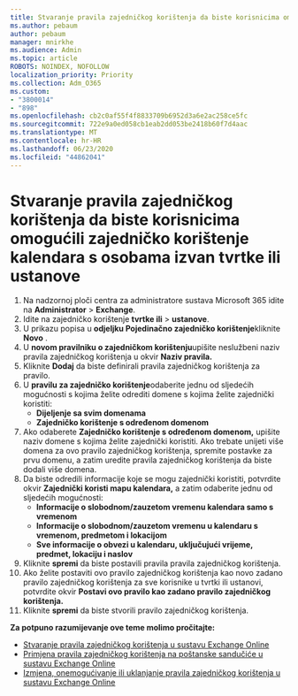 ```yaml
---
title: Stvaranje pravila zajedničkog korištenja da biste korisnicima omogućili zajedničko korištenje kalendara s osobama izvan tvrtke ili ustanove
ms.author: pebaum
author: pebaum
manager: mnirkhe
ms.audience: Admin
ms.topic: article
ROBOTS: NOINDEX, NOFOLLOW
localization_priority: Priority
ms.collection: Adm_O365
ms.custom:
- "3800014"
- "898"
ms.openlocfilehash: cb2c0af55f4f8833709b6952d3a6e2ac258ce5fc
ms.sourcegitcommit: 722e9a0ed058cb1eab2dd053be2418b60f7d4aac
ms.translationtype: MT
ms.contentlocale: hr-HR
ms.lasthandoff: 06/23/2020
ms.locfileid: "44862041"
---
```

# <a name="create-a-sharing-policy-to-allow-your-users-to-share-their-calendar-with-people-outside-your-organization"></a>Stvaranje pravila zajedničkog korištenja da biste korisnicima omogućili zajedničko korištenje kalendara s osobama izvan tvrtke ili ustanove

1. Na nadzornoj ploči centra za administratore sustava Microsoft 365 idite na **Administrator**  >  **Exchange**.
2. Idite na zajedničko korištenje **tvrtke ili**  >  **ustanove**.
3. U prikazu popisa u **odjeljku Pojedinačno zajedničko korištenje**kliknite **Novo** .
4. U **novom pravilniku o zajedničkom korištenju**upišite neslužbeni naziv pravila zajedničkog korištenja u okvir **Naziv pravila.**
5. Kliknite **Dodaj** da biste definirali pravila zajedničkog korištenja za pravilo.
6. U **pravilu za zajedničko korištenje**odaberite jednu od sljedećih mogućnosti s kojima želite odrediti domene s kojima želite zajednički koristiti:
    - **Dijeljenje sa svim domenama**
    - **Zajedničko korištenje s određenom domenom**
8. Ako odaberete **Zajedničko korištenje s određenom domenom,** upišite naziv domene s kojima želite zajednički koristiti. Ako trebate unijeti više domena za ovo pravilo zajedničkog korištenja, spremite postavke za prvu domenu, a zatim uredite pravila zajedničkog korištenja da biste dodali više domena.
9. Da biste odredili informacije koje se mogu zajednički koristiti, potvrdite okvir **Zajednički koristi mapu kalendara,** a zatim odaberite jednu od sljedećih mogućnosti:
    - **Informacije o slobodnom/zauzetom vremenu kalendara samo s vremenom**
    - **Informacije o slobodnom/zauzetom vremenu u kalendaru s vremenom, predmetom i lokacijom**
    - **Sve informacije o obvezi u kalendaru, uključujući vrijeme, predmet, lokaciju i naslov**
11. Kliknite **spremi** da biste postavili pravila pravila zajedničkog korištenja.
12. Ako želite postaviti ovo pravilo zajedničkog korištenja kao novo zadano pravilo zajedničkog korištenja za sve korisnike u tvrtki ili ustanovi, potvrdite okvir **Postavi ovo pravilo kao zadano pravilo zajedničkog korištenja.**
13. Kliknite **spremi** da biste stvorili pravilo zajedničkog korištenja.  

**Za potpuno razumijevanje ove teme molimo pročitajte:**

- [Stvaranje pravila zajedničkog korištenja u sustavu Exchange Online](https://docs.microsoft.com/exchange/sharing/sharing-policies/create-a-sharing-policy)
- [Primjena pravila zajedničkog korištenja na poštanske sandučiće u sustavu Exchange Online](https://docs.microsoft.com/exchange/sharing/sharing-policies/apply-a-sharing-policy)
- [Izmjena, onemogućivanje ili uklanjanje pravila zajedničkog korištenja u sustavu Exchange Online](https://docs.microsoft.com/exchange/sharing/sharing-policies/modify-a-sharing-policy)